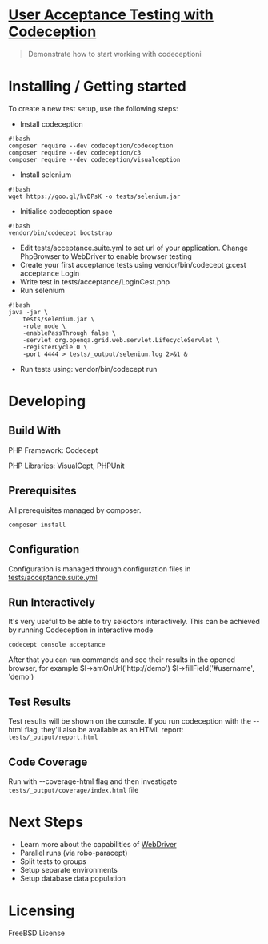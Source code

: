 [ User Acceptance Testing with Codeception](https://github.com/)
===
> Demonstrate how to start working with codeceptioni

Installing / Getting started
===

To create a new test setup, use the following steps:

* Install codeception
```shell
#!bash
composer require --dev codeception/codeception
composer require --dev codeception/c3
composer require --dev codeception/visualception
```
* Install selenium
```shell
#!bash
wget https://goo.gl/hvDPsK -o tests/selenium.jar
```

* Initialise codeception space
```shell
#!bash
vendor/bin/codecept bootstrap
```
* Edit tests/acceptance.suite.yml to set url of your application. Change PhpBrowser to WebDriver to enable browser testing
* Create your first acceptance tests using vendor/bin/codecept g:cest acceptance Login
* Write test in tests/acceptance/LoginCest.php
* Run selenium
```shell
#!bash
java -jar \
    tests/selenium.jar \
    -role node \
    -enablePassThrough false \
    -servlet org.openqa.grid.web.servlet.LifecycleServlet \
    -registerCycle 0 \
    -port 4444 > tests/_output/selenium.log 2>&1 &
```
* Run tests using: vendor/bin/codecept run

Developing
===

Build With
---
PHP Framework: Codecept

PHP Libraries: VisualCept, PHPUnit

Prerequisites
---
All prerequisites managed by composer.
```shell
composer install
```

Configuration
---
Configuration is managed through configuration files in [tests/acceptance.suite.yml](/tests/acceptance.suite.yml)

Run Interactively
---
It's very useful to be able to try selectors interactively. This can be achieved by running Codeception in interactive mode
```shell
codecept console acceptance
```

After that you can run commands and see their results in the opened browser, for example
$I->amOnUrl('http://demo')
$I->fillField('#username', 'demo')

Test Results
---
Test results will be shown on the console.
If you run codeception with the --html flag, they'll also be available as an HTML report: `tests/_output/report.html`

Code Coverage
---
Run with --coverage-html flag and then investigate `tests/_output/coverage/index.html` file

Next Steps
===
- Learn more about the capabilities of [WebDriver](https://codeception.com/docs/modules/WebDriver)
- Parallel runs (via robo-paracept)
- Split tests to groups
- Setup separate environments
- Setup database data population

Licensing
===
FreeBSD License
